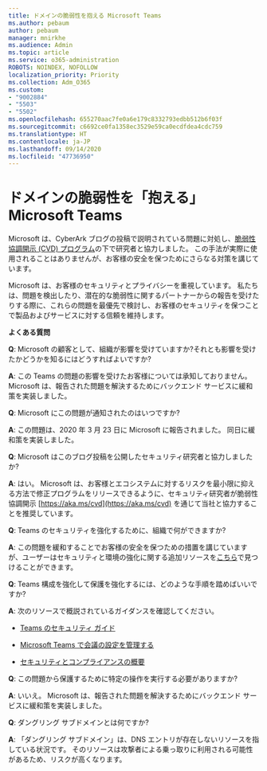 ```yaml
---
title: ドメインの脆弱性を抱える Microsoft Teams
ms.author: pebaum
author: pebaum
manager: mnirkhe
ms.audience: Admin
ms.topic: article
ms.service: o365-administration
ROBOTS: NOINDEX, NOFOLLOW
localization_priority: Priority
ms.collection: Adm_O365
ms.custom:
- "9002884"
- "5503"
- "5502"
ms.openlocfilehash: 655270aac7fe0a6e179c8332793edbb512b6f03f
ms.sourcegitcommit: c6692ce0fa1358ec3529e59ca0ecdfdea4cdc759
ms.translationtype: HT
ms.contentlocale: ja-JP
ms.lasthandoff: 09/14/2020
ms.locfileid: "47736950"
---
```

# <a name="microsoft-teams-dangling-domain-vulnerability"></a>ドメインの脆弱性を「抱える」 Microsoft Teams

Microsoft は、CyberArk ブログの投稿で説明されている問題に対処し、[脆弱性協調開示 (CVD) プログラム](https://aka.ms/cvd)の下で研究者と協力しました。 この手法が実際に使用されることはありませんが、お客様の安全を保つためにさらなる対策を講じています。

Microsoft は、お客様のセキュリティとプライバシーを重視しています。 私たちは、問題を検出したり、潜在的な脆弱性に関するパートナーからの報告を受けたりする際に、これらの問題を最優先で検討し、お客様のセキュリティを保つことで製品およびサービスに対する信頼を維持します。

**よくある質問**

**Q**: Microsoft の顧客として、組織が影響を受けていますか?それとも影響を受けたかどうかを知るにはどうすればよいですか?

**A**: この Teams の問題の影響を受けたお客様については承知しておりません。 Microsoft は、報告された問題を解決するためにバックエンド サービスに緩和策を実装しました。

**Q**: Microsoft にこの問題が通知されたのはいつですか?

**A**: この問題は、2020 年 3 月 23 日に Microsoft に報告されました。 同日に緩和策を実装しました。

**Q**: Microsoft はこのブログ投稿を公開したセキュリティ研究者と協力しましたか?

**A**: はい。 Microsoft は、お客様とエコシステムに対するリスクを最小限に抑える方法で修正プログラムをリリースできるように、セキュリティ研究者が脆弱性協調開示 [https://aka.ms/cvd](https://aka.ms/cvd) を通じて当社と協力することを推奨しています。  

**Q**: Teams のセキュリティを強化するために、組織で何ができますか?  

**A**: この問題を緩和することでお客様の安全を保つための措置を講じていますが、ユーザーはセキュリティと環境の強化に関する追加リソースを[こちら](https://www.microsoft.com/microsoft-365/blog/2020/04/06/it-professionals-privacy-security-microsoft-teams/)で見つけることができます。  

**Q**: Teams 構成を強化して保護を強化するには、どのような手順を踏めばいいですか?

**A**: 次のリソースで概説されているガイダンスを確認してください。 

- [Teams のセキュリティ ガイド](https://docs.microsoft.com/microsoftteams/teams-security-guide)

- [Microsoft Teams で会議の設定を管理する](https://docs.microsoft.com/microsoftteams/meeting-settings-in-teams)

- [セキュリティとコンプライアンスの概要](https://docs.microsoft.com/microsoftteams/security-compliance-overview)

**Q**: この問題から保護するために特定の操作を実行する必要がありますか?

**A**: いいえ。 Microsoft は、報告された問題を解決するためにバックエンド サービスに緩和策を実装しました。

**Q**: ダングリング サブドメインとは何ですか?

**A**: 「ダングリング サブドメイン」は、DNS エントリが存在しないリソースを指している状況です。  そのリソースは攻撃者による乗っ取りに利用される可能性があるため、リスクが高くなります。
